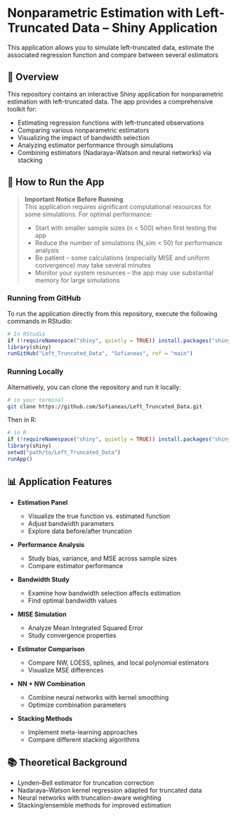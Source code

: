 # Nonparametric Estimation with Left-Truncated Data – Shiny Application
This application allows you to simulate left-truncated data, estimate the associated regression function and compare between several estimators
## 📌 Overview
This repository contains an interactive Shiny application for nonparametric estimation with left-truncated data. The app provides a comprehensive toolkit for:

- Estimating regression functions with left-truncated observations  
- Comparing various nonparametric estimators  
- Visualizing the impact of bandwidth selection  
- Analyzing estimator performance through simulations  
- Combining estimators (Nadaraya–Watson and neural networks) via stacking  

## 🚀 How to Run the App

> **Important Notice Before Running**  
> This application requires significant computational resources for some simulations. For optimal performance:
> - Start with smaller sample sizes (n < 500) when first testing the app  
> - Reduce the number of simulations (N_sim < 50) for performance analysis  
> - Be patient – some calculations (especially MISE and uniform convergence) may take several minutes  
> - Monitor your system resources – the app may use substantial memory for large simulations  

### Running from GitHub

To run the application directly from this repository, execute the following commands in RStudio:

```r
# In RStudio
if (!requireNamespace("shiny", quietly = TRUE)) install.packages("shiny")
library(shiny)
runGitHub("Left_Truncated_Data", "Sofianeas", ref = "main")
```

### Running Locally

Alternatively, you can clone the repository and run it locally:

```bash
# in your terminal
git clone https://github.com/Sofianeas/Left_Truncated_Data.git
```

Then in R:

```r
# in R
if (!requireNamespace("shiny", quietly = TRUE)) install.packages("shiny")
library(shiny)
setwd("path/to/Left_Truncated_Data")
runApp()
```

## 📊 Application Features

- **Estimation Panel**
  - Visualize the true function vs. estimated function  
  - Adjust bandwidth parameters  
  - Explore data before/after truncation  

- **Performance Analysis**
  - Study bias, variance, and MSE across sample sizes  
  - Compare estimator performance  

- **Bandwidth Study**
  - Examine how bandwidth selection affects estimation  
  - Find optimal bandwidth values  

- **MISE Simulation**
  - Analyze Mean Integrated Squared Error  
  - Study convergence properties  

- **Estimator Comparison**
  - Compare NW, LOESS, splines, and local polynomial estimators  
  - Visualize MSE differences  

- **NN + NW Combination**
  - Combine neural networks with kernel smoothing  
  - Optimize combination parameters  

- **Stacking Methods**
  - Implement meta-learning approaches  
  - Compare different stacking algorithms

## 📚 Theoretical Background

- Lynden–Bell estimator for truncation correction
- Nadaraya–Watson kernel regression adapted for truncated data
- Neural networks with truncation-aware weighting
- Stacking/ensemble methods for improved estimation



